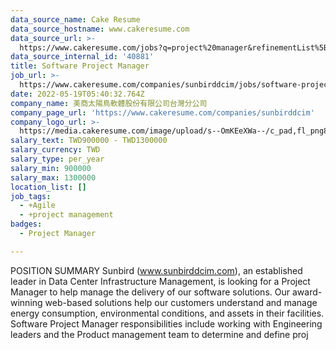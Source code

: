 ```yaml
---
data_source_name: Cake Resume
data_source_hostname: www.cakeresume.com
data_source_url: >-
  https://www.cakeresume.com/jobs?q=project%20manager&refinementList%5Blang_name%5D%5B0%5D=English&refinementList%5Bsalary_type%5D=per_year&range%5Bsalary_range%5D%5Bmin%5D=1000000&page=2
data_source_internal_id: '40881'
title: Software Project Manager
job_url: >-
  https://www.cakeresume.com/companies/sunbirddcim/jobs/software-project-manager-f92bb9
date: 2022-05-19T05:40:32.764Z
company_name: 美商太陽鳥軟體股份有限公司台灣分公司
company_page_url: 'https://www.cakeresume.com/companies/sunbirddcim'
company_logo_url: >-
  https://media.cakeresume.com/image/upload/s--OmKEeXWa--/c_pad,fl_png8,h_200,w_200/v1652938056/ypxk1g1ru8txarn9arly.png
salary_text: TWD900000 - TWD1300000
salary_currency: TWD
salary_type: per_year
salary_min: 900000
salary_max: 1300000
location_list: []
job_tags:
  - +Agile
  - +project management
badges:
  - Project Manager

---
```


POSITION SUMMARY Sunbird (www.sunbirddcim.com), an established leader in Data Center Infrastructure Management, is looking for a Project Manager to help manage the delivery of our software solutions. Our award-winning web-based solutions help our customers understand and manage energy consumption, environmental conditions, and assets in their facilities. Software Project Manager responsibilities include working with Engineering leaders and the Product management team to determine and define proj